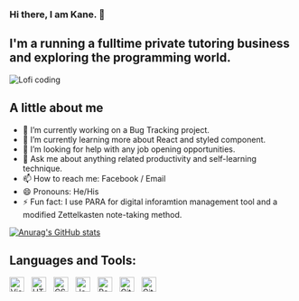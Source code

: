### Hi there, I am Kane. 👋

## I'm a running a fulltime private tutoring business and exploring the programming world.

![Lofi coding](https://c.tenor.com/3bTxZ4HdrysAAAAC/pixels-neon.gif)

## A little about me
- 🔭 I’m currently working on a Bug Tracking project.
- 🌱 I’m currently learning more about React and styled component.
- 🤔 I’m looking for help with any job opening opportunities.
- 💬 Ask me about anything related productivity and self-learning technique.
- 📫 How to reach me: Facebook / Email
- 😄 Pronouns: He/His
- ⚡ Fun fact: I use PARA for digital inforamtion management tool and a modified Zettelkasten note-taking method.

[![Anurag's GitHub stats](https://github-readme-stats.vercel.app/api?username=kanelee1995)](https://github.com/anuraghazra/github-readme-stats)
## Languages and Tools:
<img align="left" alt="Visual Studio Code" width="26px" src="https://cdn.jsdelivr.net/gh/devicons/devicon/icons/vscode/vscode-original.svg" style="padding-right:10px;" />
<img align="left" alt="HTML5" width="26px" src="https://cdn.jsdelivr.net/gh/devicons/devicon/icons/html5/html5-original.svg" style="padding-right:10px;" />
<img align="left" alt="CSS3" width="26px" src="https://cdn.jsdelivr.net/gh/devicons/devicon/icons/css3/css3-original.svg" style="padding-right:10px;" />
<img align="left" alt="JavaScript" width="26px" src="https://cdn.jsdelivr.net/gh/devicons/devicon/icons/javascript/javascript-original.svg" style="padding-right:10px;" />
<img align="left" alt="React" width="26px" src="https://cdn.jsdelivr.net/gh/devicons/devicon/icons/react/react-original.svg" style="padding-right:10px;" />
<img align="left" alt="Git" width="26px" src="https://cdn.jsdelivr.net/gh/devicons/devicon/icons/git/git-original.svg" style="padding-right:10px;" />
<img align="left" alt="GitHub" width="26px" src="https://user-images.githubusercontent.com/3369400/139447912-e0f43f33-6d9f-45f8-be46-2df5bbc91289.png" style="padding-right:10px;" />

